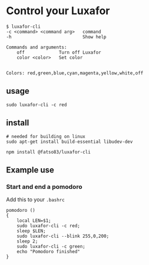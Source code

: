 # Control your Luxafor

```
$ luxafor-cli
-c <command> <command arg>   command
-h                           Show help

Commands and arguments:
    off             Turn off Luxafor
    color <color>   Set color
    

Colors: red,green,blue,cyan,magenta,yellow,white,off
```

## usage
`sudo luxafor-cli -c red`

## install
```
# needed for building on linux
sudo apt-get install build-essential libudev-dev

npm install @fatso83/luxafor-cli
```

## Example use

### Start and end a pomodoro
Add this to your `.bashrc`
```
pomodoro () 
{ 
    local LEN=$1;
    sudo luxafor-cli -c red;
    sleep $LEN;
    sudo luxafor-cli --blink 255,0,200;
    sleep 2;
    sudo luxafor-cli -c green;
    echo "Pomodoro finished"
}
```


